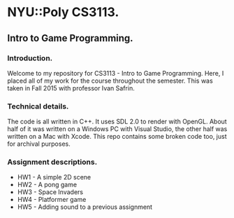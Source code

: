 NYU::Poly CS3113.
================

Intro to Game Programming.
-------------------------

### Introduction.

Welcome to my repository for CS3113 - Intro to Game Programming. Here, I placed all of my work for the course throughout the semester. This was taken in Fall 2015 with professor Ivan Safrin.

### Technical details.

The code is all written in C++. It uses SDL 2.0 to render with OpenGL.
About half of it was written on a Windows PC with Visual Studio, the other half was written on a Mac with Xcode. This repo contains some broken code too, just for archival purposes.

### Assignment descriptions.

*  HW1 - A simple 2D scene
*  HW2 - A pong game
*  HW3 - Space Invaders
*  HW4 - Platformer game
*  HW5 - Adding sound to a previous assignment


